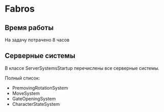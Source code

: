 # Fabros

## Время работы
На задачу потрачено 8 часов

## Серверные системы

В классе ServerSystemsStartup перечислены все серверные системы.

Полный список:
* PremovingRotationSystem
* MoveSystem 
* GateOpeningSystem
* CharacterStateSystem
